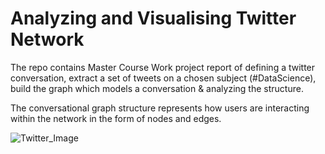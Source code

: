 # Analyzing and Visualising Twitter Network 
The repo contains Master Course Work project report of defining a twitter conversation, extract a set of tweets on a chosen subject (#DataScience), build the graph which models a conversation & analyzing the structure. 

The conversational graph structure represents how users are interacting within the network in the form of nodes and edges. 

![Twitter_Image](https://drive.google.com/uc?export=view&id=18CKD53WUC8HDos-qk-G3rQ8gJtAjcUPX)





